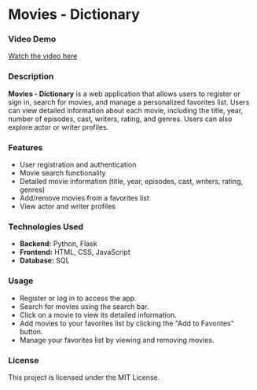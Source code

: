 # Movies - Dictionary

### Video Demo
[Watch the video here](https://www.youtube.com/watch?v=gTP2HirLssQ)

### Description
**Movies - Dictionary** is a web application that allows users to register or sign in, search for movies, and manage a personalized favorites list. Users can view detailed information about each movie, including the title, year, number of episodes, cast, writers, rating, and genres. Users can also explore actor or writer profiles.

### Features
- User registration and authentication
- Movie search functionality
- Detailed movie information (title, year, episodes, cast, writers, rating, genres)
- Add/remove movies from a favorites list
- View actor and writer profiles

### Technologies Used
- **Backend:** Python, Flask
- **Frontend:** HTML, CSS, JavaScript
- **Database:** SQL

### Usage
- Register or log in to access the app.
- Search for movies using the search bar.
- Click on a movie to view its detailed information.
- Add movies to your favorites list by clicking the "Add to Favorites" button.
- Manage your favorites list by viewing and removing movies.

### License
This project is licensed under the MIT License.

